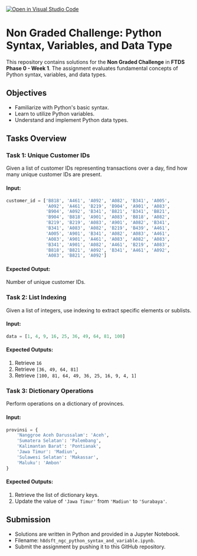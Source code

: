 [![Open in Visual Studio Code](https://classroom.github.com/assets/open-in-vscode-2e0aaae1b6195c2367325f4f02e2d04e9abb55f0b24a779b69b11b9e10269abc.svg)](https://classroom.github.com/online_ide?assignment_repo_id=16825054&assignment_repo_type=AssignmentRepo)

# Non Graded Challenge: Python Syntax, Variables, and Data Type

This repository contains solutions for the **Non Graded Challenge** in **FTDS Phase 0 - Week 1**. The assignment evaluates fundamental concepts of Python syntax, variables, and data types.

## Objectives

- Familiarize with Python's basic syntax.
- Learn to utilize Python variables.
- Understand and implement Python data types.

## Tasks Overview

### Task 1: Unique Customer IDs

Given a list of customer IDs representing transactions over a day, find how many unique customer IDs are present.

#### Input:
```python
customer_id = ['B818', 'A461', 'A092', 'A082', 'B341', 'A005', 
               'A092', 'A461', 'B219', 'B904', 'A901', 'A083', 
               'B904', 'A092', 'B341', 'B821', 'B341', 'B821', 
               'B904', 'B818', 'A901', 'A083', 'B818', 'A082', 
               'B219', 'B219', 'A083', 'A901', 'A082', 'B341', 
               'B341', 'A083', 'A082', 'B219', 'B439', 'A461', 
               'A005', 'A901', 'B341', 'A082', 'A083', 'A461', 
               'A083', 'A901', 'A461', 'A083', 'A082', 'A083', 
               'B341', 'A901', 'A082', 'A461', 'B219', 'A083', 
               'B818', 'B821', 'A092', 'B341', 'A461', 'A092', 
               'A083', 'B821', 'A092']
```

#### Expected Output:
Number of unique customer IDs.

### Task 2: List Indexing

Given a list of integers, use indexing to extract specific elements or sublists.

#### Input:
```python
data = [1, 4, 9, 16, 25, 36, 49, 64, 81, 100]
```

#### Expected Outputs:
1. Retrieve `16`
2. Retrieve `[36, 49, 64, 81]`
3. Retrieve `[100, 81, 64, 49, 36, 25, 16, 9, 4, 1]`

### Task 3: Dictionary Operations

Perform operations on a dictionary of provinces.

#### Input:
```python
provinsi = {
    'Nanggroe Aceh Darussalam': 'Aceh',
    'Sumatera Selatan': 'Palembang',
    'Kalimantan Barat': 'Pontianak',
    'Jawa Timur': 'Madiun',
    'Sulawesi Selatan': 'Makassar',
    'Maluku': 'Ambon'
}
```

#### Expected Outputs:
1. Retrieve the list of dictionary keys.
2. Update the value of `'Jawa Timur'` from `'Madiun'` to `'Surabaya'`.

## Submission

- Solutions are written in Python and provided in a Jupyter Notebook.
- Filename: `h8dsft_ngc_python_syntax_and_variable.ipynb`.
- Submit the assignment by pushing it to this GitHub repository.
